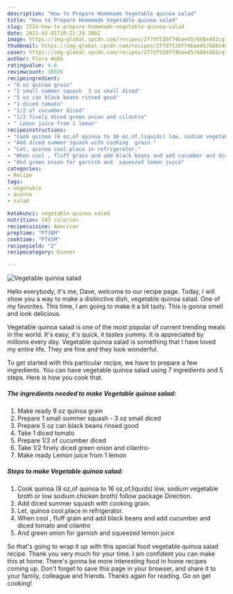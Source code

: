 ```yaml
---
description: "How to Prepare Homemade Vegetable quinoa salad"
title: "How to Prepare Homemade Vegetable quinoa salad"
slug: 1524-how-to-prepare-homemade-vegetable-quinoa-salad
date: 2021-03-01T10:21:24.386Z
image: https://img-global.cpcdn.com/recipes/2f7df53df74bae45/680x482cq70/vegetable-quinoa-salad-recipe-main-photo.jpg
thumbnail: https://img-global.cpcdn.com/recipes/2f7df53df74bae45/680x482cq70/vegetable-quinoa-salad-recipe-main-photo.jpg
cover: https://img-global.cpcdn.com/recipes/2f7df53df74bae45/680x482cq70/vegetable-quinoa-salad-recipe-main-photo.jpg
author: Flora Webb
ratingvalue: 4.6
reviewcount: 36926
recipeingredient:
- "8 oz quinoa grain"
- "1 small summer squash  3 oz small diced"
- "5 oz can black beans rinsed good"
- "1 diced tomato"
- "1/2 of cucumber diced"
- "1/2 finely diced green onion and cilantro"
- " Lemon juice from 1 lemon"
recipeinstructions:
- "Cook quinoa (8 oz,of quinoa to 16 oz,of,liquids) low, sodium vegetable broth or low sodium chicken broth) follow package Direction."
- "Add diced summer squash with cooking  grain."
- "Let, quinoa cool.place in refrigerator."
- "When cool , fluff grain and add black beans and add cucumber and diced tomato and cilantro"
- "And green onion for garnish and  squeezed lemon juice"
categories:
- Recipe
tags:
- vegetable
- quinoa
- salad

katakunci: vegetable quinoa salad 
nutrition: 243 calories
recipecuisine: American
preptime: "PT38M"
cooktime: "PT45M"
recipeyield: "2"
recipecategory: Dinner

---
```



![Vegetable quinoa salad](https://img-global.cpcdn.com/recipes/2f7df53df74bae45/680x482cq70/vegetable-quinoa-salad-recipe-main-photo.jpg)

Hello everybody, it's me, Dave, welcome to our recipe page. Today, I will show you a way to make a distinctive dish, vegetable quinoa salad. One of my favorites. This time, I am going to make it a bit tasty. This is gonna smell and look delicious.



Vegetable quinoa salad is one of the most popular of current trending meals in the world. It's easy, it's quick, it tastes yummy. It is appreciated by millions every day. Vegetable quinoa salad is something that I have loved my entire life. They are fine and they look wonderful.


To get started with this particular recipe, we have to prepare a few ingredients. You can have vegetable quinoa salad using 7 ingredients and 5 steps. Here is how you cook that.

<!--inarticleads1-->

##### The ingredients needed to make Vegetable quinoa salad:

1. Make ready 8 oz quinoa grain
1. Prepare 1 small summer squash - 3 oz small diced
1. Prepare 5 oz can black beans rinsed good
1. Take 1 diced tomato
1. Prepare 1/2 of cucumber diced
1. Take 1/2 finely diced green onion and cilantro-
1. Make ready  Lemon juice from 1 lemon




<!--inarticleads2-->

##### Steps to make Vegetable quinoa salad:

1. Cook quinoa (8 oz,of quinoa to 16 oz,of,liquids) low, sodium vegetable broth or low sodium chicken broth) follow package Direction.
1. Add diced summer squash with cooking  grain.
1. Let, quinoa cool.place in refrigerator.
1. When cool , fluff grain and add black beans and add cucumber and diced tomato and cilantro
1. And green onion for garnish and  squeezed lemon juice




So that's going to wrap it up with this special food vegetable quinoa salad recipe. Thank you very much for your time. I am confident you can make this at home. There's gonna be more interesting food in home recipes coming up. Don't forget to save this page in your browser, and share it to your family, colleague and friends. Thanks again for reading. Go on get cooking!
